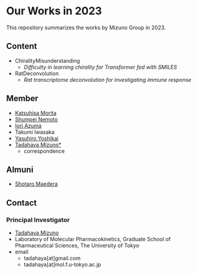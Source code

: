 # Our Works in 2023
This repository summarizes the works by Mizuno Group in 2023.  

## Content
- ChiralityMisunderstanding  
    - *Difficulty in learning chirality for Transformer fed with SMILES*  
- RatDeconvolution  
    - *Rat transcriptome deconvolution for investigating immune response*  

## Member
- [Katsuhisa Morita](https://github.com/KatsuhisaMorita)  
- [Shumpei Nemoto](https://github.com/Nemoto-S)  
- [Iori Azuma](https://github.com/groovy-phazuma)  
- Takumi Iwasaka  
- [Yasuhiro Yoshikai](https://github.com/yyoshikai)  
- [Tadahaya Mizuno*](https://github.com/tadahayamiz)  
    - correspondence  

## Almuni
- [Shotaro Maedera](https://github.com/ShotaroMaedera)  

## Contact
### Principal Investigator
- [Tadahaya Mizuno](https://github.com/tadahayamiz)  
- Laboratory of Molecular Pharmacokinetics, Graduate School of Pharmaceutical Sciences, The University of Tokyo  
- email  
    - tadahaya[at]gmail.com  
    - tadahaya[at]mol.f.u-tokyo.ac.jp  